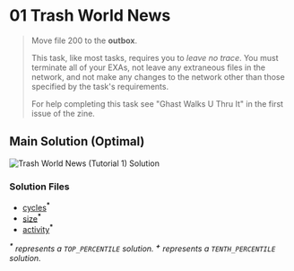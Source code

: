 # 01 Trash World News

> Move file 200 to the **outbox**.
>
> This task, like most tasks, requires you to _leave no trace_. You must terminate all of your EXAs, not leave any extraneous files in the network, and not make any changes to the network other than those specified by the task's requirements.
>
> For help completing this task see "Ghast Walks U Thru It" in the first issue of the zine.

## Main Solution (Optimal)

![Trash World News (Tutorial 1) Solution][solution]

[solution]: https://i.imgur.com/WcMuKGj.gif "Trash World News (Tutorial 1) Solution"

### Solution Files

-   [cycles](cycles/XA.exa)<sup>**\***</sup>
-   [size](size/XA.exa)<sup>**\***</sup>
-   [activity](activity/XA.exa)<sup>**\***</sup>

_<sup>**\***</sup> represents a `TOP_PERCENTILE` solution._
_<sup>**\+**</sup> represents a `TENTH_PERCENTILE` solution._
